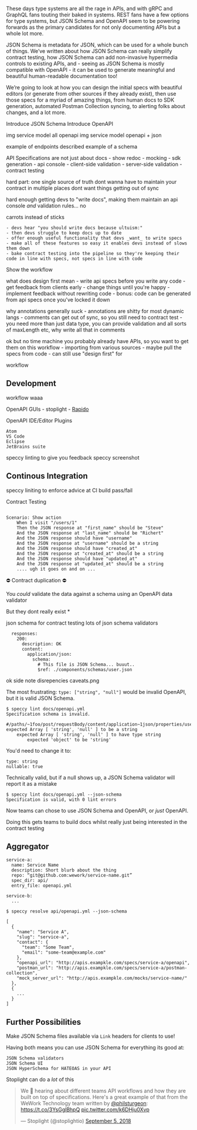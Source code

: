 These days type systems are all the rage in APIs, and with gRPC and GraphQL fans touting their baked in systems. REST fans have a few options for type systems, but JSON Schema and OpenAPI seem to be powering forwards as the primary candidates for not only documenting APIs but a whole lot more.

JSON Schema is metadata for JSON, which can be used for a whole bunch of things. We’ve written about how JSON Schema can really simplify contract testing, how JSON Schema can add non-invasive hypermedia controls to existing APIs, and - seeing as JSON Schema is mostly compatible with OpenAPI - it can be used to generate meaningful and beautiful human-readable documentation too!

We’re going to look at how you can design the initial specs with beautiful editors (or generate from other sources if they already exist), then use those specs for a myriad of amazing things, from human docs to SDK generation, automated Postman Collection syncing, to alerting folks about changes, and a lot more.



Introduce JSON Schema
Introduce OpenAPI

img service model all openapi
img service model openapi + json

example of endpoints described
example of a schema

 API Specifications are not just about docs
    - show redoc
    - mocking
    - sdk generation
    - api console 
    - client-side validation
    - server-side validation
    - contract testing

hard part: one single source of truth
    dont wanna have to maintain your contract in multiple places
    dont want things getting out of sync

hard enough getting devs to "write docs", making them maintain an api console _and_ validation rules... no

carrots instead of sticks

    - devs hear "you should write docs because ultuism:"
    - then devs struggle to keep docs up to date   
    - offer enough useful functionality that devs _want_ to write specs
    - make all of these features so easy it enables devs instead of slows them down
    - bake contract testing into the pipeline so they're keeping their code in line with specs, not specs in line with code

Show the workflow

what does design first mean
    - write api specs before you write any code
    - get feedback from clients early
    - change things until you're happy
    - implement feedback without rewriting code
    - bonus: code can be generated from api specs once you've locked it down

why annotations generally suck
    - annotations are shitty for most dynamic langs
    - comments can get out of sync, so you still need to contract test
    - you need more than just data type, you can provide validation and all sorts of maxLength etc, why write all that in comments

ok but no time machine
you probably already have APIs, so you want to get them on this workflow
    - importing from various sources
    - maybe pull the specs from code
    - can still use "design first" for 

workflow

## Development

workflow waaa

OpenAPI GUIs
    - stoplight
    - [Rapido](https://rapidodesigner.com/)

OpenAPI IDE/Editor Plugins

    Atom
    VS Code
    Eclipse
    JetBrains suite

speccy linting to give you feedback 
    speccy screenshot

## Continous Integration

speccy liniting to enforce advice at CI build pass/fail

Contract Testing

```Feature: User API

Scenario: Show action
    When I visit "/users/1"
    Then the JSON response at "first_name" should be "Steve"
    And the JSON response at "last_name" should be "Richert"
    And the JSON response should have "username"
    And the JSON response at "username" should be a string
    And the JSON response should have "created_at"
    And the JSON response at "created_at" should be a string
    And the JSON response should have "updated_at"
    And the JSON response at "updated_at" should be a string
    .... ugh it goes on and on ...
```

⛔️ Contract duplication ⛔️ 

You _could_ validate the data against a schema using an OpenAPI data validator

But they dont really exist *

json schema for contract testing
    lots of json schema validators

```
  responses:
    200:
      description: OK
      content:
        application/json:
          schema:
            # This file is JSON Schema... buuut..
            $ref: ./components/schemas/user.json
```

ok side note disrepencies
    caveats.png

The most frustrating: `type: ["string", "null"]` would be invalid OpenAPI, but it is valid JSON Schema. 

```
$ speccy lint docs/openapi.yml
Specification schema is invalid.

#/paths/~1foo/post/requestBody/content/application~1json/properties/user_uuid
expected Array [ 'string', 'null' ] to be a string
    expected Array [ 'string', 'null' ] to have type string
        expected 'object' to be 'string'
```

You'd need to change it to:

```
type: string
nullable: true
```

Technically valid, but if a null shows up, a JSON Schema validator will report it as a mistake

```
$ speccy lint docs/openapi.yml --json-schema
Specification is valid, with 0 lint errors
```

Now teams can chose to use JSON Schema and OpenAPI, or _just_ OpenAPI.

Doing this gets teams to build docs whilst really just being interested in the contract testing


## Aggregator

```
service-a:
  name: Service Name
  description: Short blurb about the thing
  repo: “git@github.com:wework/service-name.git”
  spec_dir: api/
  entry_file: openapi.yml

service-b:
  ...
```

```
$ speccy resolve api/openapi.yml --json-schema
```

```
[
  {
    "name": "Service A",
    "slug": "service-a",
    "contact": {
      "team": "Some Team",
      "email": "some-team@example.com"
    },
    "openapi_url": "http://apis.exampkle.com/specs/service-a/openapi",
    "postman_url": "http://apis.exampkle.com/specs/service-a/postman-collection",
    "mock_server_url": "http://apis.exampkle.com/mocks/service-name/"
  },
  {
    ...
  }
]
```



## Further Possibilities


Make JSON Schema files available via `Link` headers for clients to use! 



Having both means you can use JSON Schema for everything its good at:

    JSON Schema validators
    JSON Schema UI 
    JSON HyperSchema for HATEOAS in your API



Stoplight can do a _lot_ of this

<blockquote class="twitter-tweet" data-lang="en"><p lang="en" dir="ltr">We 💖 hearing about different teams API workflows and how they are built on top of specifications. Here&#39;s a great example of that from the WeWork Technology team written by <a href="https://twitter.com/philsturgeon?ref_src=twsrc%5Etfw">@philsturgeon</a>: <a href="https://t.co/3YsGglBhpQ">https://t.co/3YsGglBhpQ</a> <a href="https://t.co/k6DHju0Xvp">pic.twitter.com/k6DHju0Xvp</a></p>&mdash; Stoplight (@stoplightio) <a href="https://twitter.com/stoplightio/status/1037399476237991938?ref_src=twsrc%5Etfw">September 5, 2018</a></blockquote>
<script async src="https://platform.twitter.com/widgets.js" charset="utf-8"></script>
